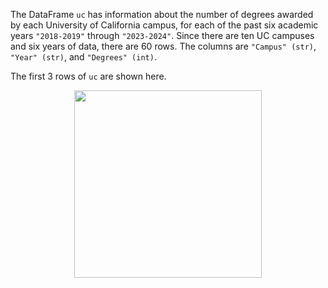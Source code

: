 The DataFrame `uc` has information about the number of degrees awarded by each University of California campus, for each of the past six academic years `"2018-2019"` through `"2023-2024"`. Since there are ten UC campuses and six years of data, there are 60 rows. The columns are `"Campus" (str)`, `"Year" (str)`, and `"Degrees" (int)`.


The first 3 rows of `uc` are shown here.

<center><img src="../../assets/images/fa24-quizzes/uc.png" width=300></center>
